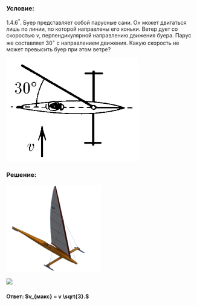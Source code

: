 ###  Условие:

$1.4.6^*.$ Буер представляет собой парусные сани. Он может двигаться лишь по линии, по которой направлены его коньки. Ветер дует со скоростью $v$, перпендикулярной направлению движения буера. Парус же составляет $30^{\circ}$ с направлением движения. Какую скорость не может превысить буер при этом ветре?

![ К задаче $1.4.6$ |350x274, 25%](../../img/1.4.6/statement.png)

###  Решение:

![ Буер - парусные сани |250x232, 30%](../../img/1.4.6/buer.png)

![](https://www.youtube.com/embed/kt78w9A1fdg)

#### Ответ: $v_{макс} = v \sqrt{3}.$